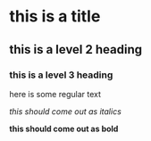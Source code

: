 # this is a title

## this is a level 2 heading

### this is a level 3 heading

here is some regular text

*this should come out as italics*

**this should come out as bold**
